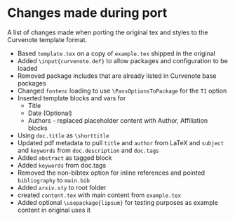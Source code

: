 # Changes made during port

A list of changes made when porting the original tex and styles to the Curvenote template format.

- Based `template.tex` on a copy of `example.tex` shipped in the original
- Added `\input{curvenote.def}` to allow packages and configuration to be loaded
- Removed package includes that are already listed in Curvenote base packages
- Changed `fontenc` loading to use `\PassOptionsToPackage` for the `T1` option
- Inserted template blocks and vars for
  - Title
  - Date (Optional)
  - Authors - replaced placeholder content with Author, Affiliation blocks
- Using `doc.title` as `\shorttitle`
- Updated pdf metadata to pull `title` and `author` from LaTeX and `subject` and `keywords` from `doc.description` and `doc.tags`
- Added `abstract` as tagged block
- Added `keywords` from doc.tags
- Removed the non-bibtex option for inline references and pointed `bibliography` to `main.bib`
- Added `arxiv.sty` to root folder
- created `content.tex` with main content from `example.tex`
- Added optional `\usepackage{lipsum}` for testing purposes as example content in original uses it
